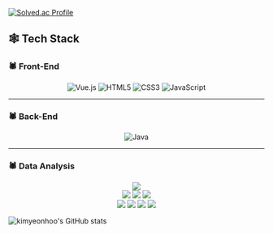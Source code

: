 
[![Solved.ac Profile](http://mazassumnida.wtf/api/generate_badge?boj=soollaassiido)](https://solved.ac/soollaassiido)

<!-- 🕸️ 기술 스택: 스파이더맨 테마 -->

## 🕸️ Tech Stack

### 🕷️ Front-End
<div align="center">

  ![Vue.js](https://img.shields.io/badge/Vue.js-2B3784?style=for-the-badge&logo=vuedotjs&logoColor=white)
  ![HTML5](https://img.shields.io/badge/HTML5-DF1F2D?style=for-the-badge&logo=html5&logoColor=white)
  ![CSS3](https://img.shields.io/badge/CSS3-2B3784?style=for-the-badge&logo=css3&logoColor=white)
  ![JavaScript](https://img.shields.io/badge/JavaScript-DF1F2D?style=for-the-badge&logo=javascript&logoColor=white)

</div>

---

### 🕷️ Back-End
<div align="center">

  ![Java](https://img.shields.io/badge/Java-DF1F2D?style=for-the-badge&logo=java&logoColor=white)

</div>

---

### 🕷️ Data Analysis
<div align="center">

  <img src="https://img.shields.io/badge/Python-2B3784?style=for-the-badge&logo=python&logoColor=white"/>

  <br/>

  <img src="https://img.shields.io/badge/NumPy-DF1F2D?style=for-the-badge&logo=numpy&logoColor=white"/>
  <img src="https://img.shields.io/badge/Pandas-2B3784?style=for-the-badge&logo=pandas&logoColor=white"/>
  <img src="https://img.shields.io/badge/Matplotlib-DF1F2D?style=for-the-badge&logo=matplotlib&logoColor=white"/>

  <br/>

  <img src="https://img.shields.io/badge/Seaborn-2B3784?style=for-the-badge&logo=seaborn&logoColor=white"/>
  <img src="https://img.shields.io/badge/TensorFlow-DF1F2D?style=for-the-badge&logo=tensorflow&logoColor=white"/>
  <img src="https://img.shields.io/badge/PyTorch-2B3784?style=for-the-badge&logo=pytorch&logoColor=white"/>
  <img src="https://img.shields.io/badge/Keras-DF1F2D?style=for-the-badge&logo=keras&logoColor=white"/>

</div>




<!-- GitHub Stats -->
![kimyeonhoo's GitHub stats](https://github-readme-stats.vercel.app/api?username=kimyeonhoo&show_icons=true&theme=dark)


<!--
[![Solved.ac Profile](http://mazassumnida.wtf/api/generate_badge?boj=soollaassiido)](https://solved.ac/soollaassiido)

![Java](https://img.shields.io/badge/Java-007396?style=flat&logo=Java&logoColor=white)
![Python](https://img.shields.io/badge/Python-3776AB?style=flat&logo=Python&logoColor=white)

<!--
**yeonhookim/yeonhookim** is a ✨ _special_ ✨ repository because its `README.md` (this file) appears on your GitHub profile.

Here are some ideas to get you started:

- 🔭 I’m currently working on ...
- 🌱 I’m currently learning ...
- 👯 I’m looking to collaborate on ...
- 🤔 I’m looking for help with ...
- 💬 Ask me about ...
- 📫 How to reach me: ...
- 😄 Pronouns: ...
- ⚡ Fun fact: ...
-->
